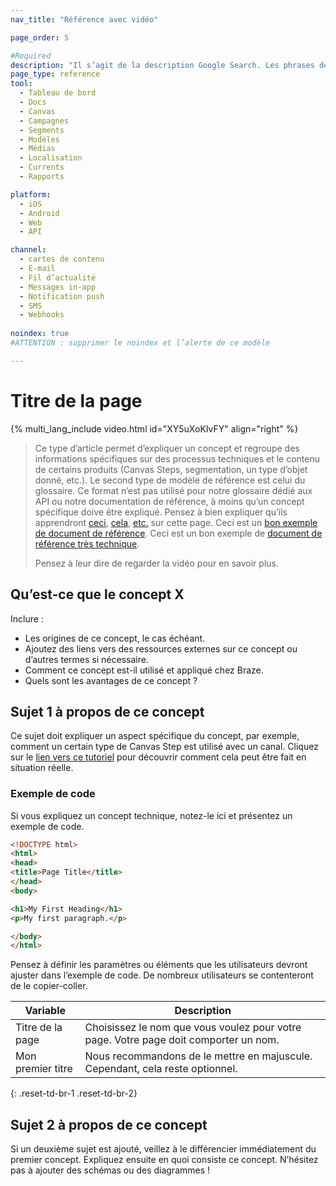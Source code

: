 ```yaml
---
nav_title: "Référence avec vidéo"

page_order: 5

#Required
description: "Il s’agit de la description Google Search. Les phrases de plus de 160 caractères seront tronquées… soyez concis !"
page_type: reference
tool:
  - Tableau de bord
  - Docs
  - Canvas
  - Campagnes
  - Segments
  - Modèles
  - Médias
  - Localisation
  - Currents
  - Rapports

platform:
  - iOS
  - Android
  - Web
  - API

channel:
  - cartes de contenu
  - E-mail
  - Fil d’actualité
  - Messages in-app
  - Notification push
  - SMS
  - Webhooks
    
noindex: true
#ATTENTION : supprimer le noindex et l’alerte de ce modèle

---
```


# Titre de la page

{% multi_lang_include video.html id="XY5uXoKIvFY" align="right" %}

>  Ce type d’article permet d’expliquer un concept et regroupe des informations spécifiques sur des processus techniques et le contenu de certains produits (Canvas Steps, segmentation, un type d’objet donné, etc.). Le second type de modèle de référence est celui du glossaire. Ce format n’est pas utilisé pour notre glossaire dédié aux API ou notre documentation de référence, à moins qu’un concept spécifique doive être expliqué. Pensez à bien expliquer qu’ils apprendront [ceci](#what-is-x-concept), [cela](#topic-1-regarding-this-concept), [etc.](#topic-2-regarding-this-concept) sur cette page. Ceci est un [bon exemple de document de référence](https://guide.meteor.com/code-style.html). Ceci est un bon exemple de [document de référence très technique](https://www.w3schools.com/html/html_intro.asp).
>
> Pensez à leur dire de regarder la vidéo pour en savoir plus.


## Qu’est-ce que le concept X

Inclure :
- Les origines de ce concept, le cas échéant.
- Ajoutez des liens vers des ressources externes sur ce concept ou d’autres termes si nécessaire.
- Comment ce concept est-il utilisé et appliqué chez Braze.
- Quels sont les avantages de ce concept ?

## Sujet 1 à propos de ce concept

Ce sujet doit expliquer un aspect spécifique du concept, par exemple, comment un certain type de Canvas Step est utilisé avec un canal. Cliquez sur le [lien vers ce tutoriel]({{site.baseurl}}/home/templates/tutorial_video.md) pour découvrir comment cela peut être fait en situation réelle.


### Exemple de code

Si vous expliquez un concept technique, notez-le ici et présentez un exemple de code.

```html
<!DOCTYPE html>
<html>
<head>
<title>Page Title</title>
</head>
<body>

<h1>My First Heading</h1>
<p>My first paragraph.</p>

</body>
</html>
```

Pensez à définir les paramètres ou éléments que les utilisateurs devront ajuster dans l’exemple de code. De nombreux utilisateurs se contenteront de le copier-coller.

| Variable | Description |
| -------- | ----------- |
| Titre de la page | Choisissez le nom que vous voulez pour votre page. Votre page doit comporter un nom. |
| Mon premier titre | Nous recommandons de le mettre en majuscule. Cependant, cela reste optionnel. |
{: .reset-td-br-1 .reset-td-br-2}

## Sujet 2 à propos de ce concept

Si un deuxième sujet est ajouté, veillez à le différencier immédiatement du premier concept. Expliquez ensuite en quoi consiste ce concept. N’hésitez pas à ajouter des schémas ou des diagrammes !
